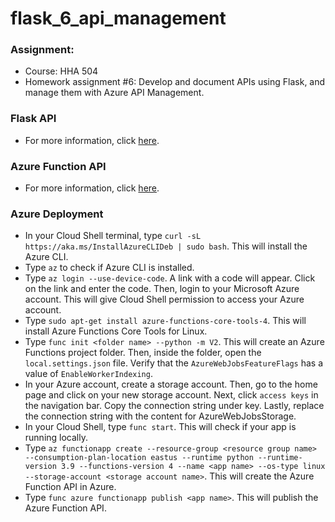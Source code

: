 # flask_6_api_management

### Assignment:
- Course: HHA 504
- Homework assignment #6: Develop and document APIs using Flask, and manage them with Azure API Management.

### Flask API
- For more information, click [here](https://github.com/Beczheng/flask_6_api_management/blob/main/flask/app_flasgger.py).

### Azure Function API 
- For more information, click [here](https://github.com/Beczheng/flask_6_api_management/blob/main/LocalFunctionProj/function_app.py).

### Azure Deployment
- In your Cloud Shell terminal, type `curl -sL https://aka.ms/InstallAzureCLIDeb | sudo bash`. This will install the Azure CLI.
- Type `az` to check if Azure CLI is installed.
- Type `az login --use-device-code`. A link with a code will appear. Click on the link and enter the code. Then, login to your Microsoft Azure account. This will give Cloud Shell permission to access your Azure account.
- Type `sudo apt-get install azure-functions-core-tools-4`. This will install Azure Functions Core Tools for Linux.
- Type `func init <folder name> --python -m V2`. This will create an Azure Functions project folder. Then, inside the folder, open the `local.settings.json` file. Verify that the `AzureWebJobsFeatureFlags` has a value of `EnableWorkerIndexing`.
- In your Azure account, create a storage account. Then, go to the home page and click on your new storage account. Next, click `access keys` in the navigation bar. Copy the connection string under key. Lastly, replace the connection string with the content for AzureWebJobsStorage.
- In your Cloud Shell, type `func start`. This will check if your app is running locally.
- Type `az functionapp create --resource-group <resource group name> --consumption-plan-location eastus --runtime python --runtime-version 3.9 --functions-version 4 --name <app name> --os-type linux --storage-account <storage account name>`. This will create the Azure Function API in Azure.
- Type `func azure functionapp publish <app name>`. This will publish the Azure Function API.

